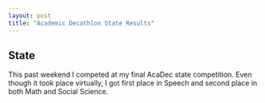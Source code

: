 ```yaml
---
layout: post
title: "Academic Decathlon State Results"
---
```


## State

This past weekend I competed at my final AcaDec state competition. Even though it took place virtually, I got first place in Speech and second place in both Math and Social Science.
